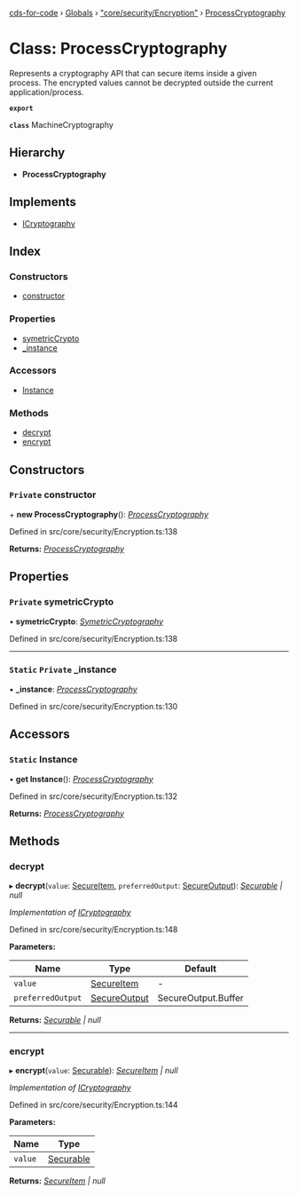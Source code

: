 [cds-for-code](../README.md) › [Globals](../globals.md) › ["core/security/Encryption"](../modules/_core_security_encryption_.md) › [ProcessCryptography](_core_security_encryption_.processcryptography.md)

# Class: ProcessCryptography

Represents a cryptography API that can secure items inside a given process.  The
encrypted values cannot be decrypted outside the current application/process.

**`export`** 

**`class`** MachineCryptography

## Hierarchy

* **ProcessCryptography**

## Implements

* [ICryptography](../interfaces/_core_security_types_.icryptography.md)

## Index

### Constructors

* [constructor](_core_security_encryption_.processcryptography.md#private-constructor)

### Properties

* [symetricCrypto](_core_security_encryption_.processcryptography.md#private-symetriccrypto)
* [_instance](_core_security_encryption_.processcryptography.md#static-private-_instance)

### Accessors

* [Instance](_core_security_encryption_.processcryptography.md#static-instance)

### Methods

* [decrypt](_core_security_encryption_.processcryptography.md#decrypt)
* [encrypt](_core_security_encryption_.processcryptography.md#encrypt)

## Constructors

### `Private` constructor

\+ **new ProcessCryptography**(): *[ProcessCryptography](_core_security_encryption_.processcryptography.md)*

Defined in src/core/security/Encryption.ts:138

**Returns:** *[ProcessCryptography](_core_security_encryption_.processcryptography.md)*

## Properties

### `Private` symetricCrypto

• **symetricCrypto**: *[SymetricCryptography](_core_security_encryption_.symetriccryptography.md)*

Defined in src/core/security/Encryption.ts:138

___

### `Static` `Private` _instance

▪ **_instance**: *[ProcessCryptography](_core_security_encryption_.processcryptography.md)*

Defined in src/core/security/Encryption.ts:130

## Accessors

### `Static` Instance

• **get Instance**(): *[ProcessCryptography](_core_security_encryption_.processcryptography.md)*

Defined in src/core/security/Encryption.ts:132

**Returns:** *[ProcessCryptography](_core_security_encryption_.processcryptography.md)*

## Methods

###  decrypt

▸ **decrypt**(`value`: [SecureItem](_core_security_types_.secureitem.md), `preferredOutput`: [SecureOutput](../enums/_core_security_types_.secureoutput.md)): *[Securable](../modules/_core_security_types_.md#securable) | null*

*Implementation of [ICryptography](../interfaces/_core_security_types_.icryptography.md)*

Defined in src/core/security/Encryption.ts:148

**Parameters:**

Name | Type | Default |
------ | ------ | ------ |
`value` | [SecureItem](_core_security_types_.secureitem.md) | - |
`preferredOutput` | [SecureOutput](../enums/_core_security_types_.secureoutput.md) | SecureOutput.Buffer |

**Returns:** *[Securable](../modules/_core_security_types_.md#securable) | null*

___

###  encrypt

▸ **encrypt**(`value`: [Securable](../modules/_core_security_types_.md#securable)): *[SecureItem](_core_security_types_.secureitem.md) | null*

*Implementation of [ICryptography](../interfaces/_core_security_types_.icryptography.md)*

Defined in src/core/security/Encryption.ts:144

**Parameters:**

Name | Type |
------ | ------ |
`value` | [Securable](../modules/_core_security_types_.md#securable) |

**Returns:** *[SecureItem](_core_security_types_.secureitem.md) | null*
